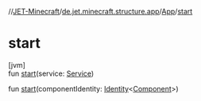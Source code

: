 //[JET-Minecraft](../../../index.md)/[de.jet.minecraft.structure.app](../index.md)/[App](index.md)/[start](start.md)

# start

[jvm]\
fun [start](start.md)(service: [Service](../../de.jet.minecraft.structure.service/-service/index.md))

fun [start](start.md)(componentIdentity: [Identity](../../../../JET-Native/-j-e-t--native/de.jet.library.tool.smart.identification/-identity/index.md)&lt;[Component](../../de.jet.minecraft.structure.component/-component/index.md)&gt;)
